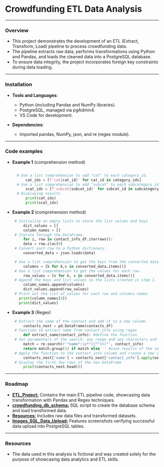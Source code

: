 # Crowdfunding ETL Data Analysis 
___

### Overview

* This project demonstrates the development of an ETL (Extract, Transform, Load) pipeline to process crowdfunding data. 
* The pipeline extracts raw data, performs transformations using Python and Pandas, and loads the cleaned data into a PostgreSQL database. 
* To ensure data integrity, the project incorporates foreign key constraints during data loading.

___

### Installation

* **Tools and Languages**:

    * Python (including Pandas and NumPy libraries).
    * PostgreSQL, managed via pgAdmin4.
    * VS Code for development.
* **Dependencies**:
    * Imported pandas, NumPy, json, and re (regex module).

___

### Code examples

* **Example 1** (comprehension method)
  ```python

    # Use a list comprehension to add "cat" to each category_id. 
        cat_ids = [f'cat{cat_id}' for cat_id in category_ids]
    # Use a list comprehension to add "subcat" to each subcategory_id.
        scat_ids = [f'subcat{subcat_id}' for subcat_id in subcategory_ids]
    # Displaying results 
        print(cat_ids)
        print(scat_ids)
  ```

* **Example 2** (comprehension method) 
   ```python
    # Initialize an empty lists to store the list values and keys
        dict_values = []
        column_names = []
    # Iterate through the DataFrame.
        for i, row in contact_info_df.iterrows():
        data = row.iloc[0]
    # Convert each row to a Python dictionary.
        converted_data = json.loads(data)

    # Use a list comprehension to get the keys from the converted data.
        columns = [k for k,v in converted_data.items()]
    # Use a list comprehension to get the values for each row.
        row_values = [v for k, v in converted_data.items()]
    # Append the keys and list values to the lists created in step 1.  
        column_names.append(columns)
        dict_values.append(row_values)
    # Print out the list of values for each row and columns names
      print(column_names[0])
      print(dict_values)
   ```

* **Example 3** (Regex)
   ```python
    # Extract the name of the contact and add it to a new column.
        contacts_next = pd.DataFrame(contacts_df)
    # Function to extract name from contact_info using regex
        def extract_name(contact_info): #define the function
    # Set paramenters of the search: any range and any characters and whitespaces after "name" except the double quote.
        match = re.search(r'"name":\s*"([^"]+)"', contact_info) 
        return match.group(1) if match else '' #save results of the search if the match is found
    # Apply the function to the contact_info column and create a new column 'name'
        contacts_next['name'] = contacts_next['contact_info'].apply(extract_name)
    # Display the first few rows of the new DataFrame
        print(contacts_next.head())

___
### Roadmap

* **[ETL_Project:](https://github.com/LegallyNotBlonde/Crowdfunding_ETL/blob/main/ETL_Project.ipynb)** Contains the main ETL pipeline code, showcasing data transformation with Pandas and Regex techniques.
* **[crowdfunding_db_schema:](https://github.com/LegallyNotBlonde/Crowdfunding_ETL/blob/main/crowdfunding_db_schema.sql)** SQL script to create the database schema and load transformed data.
* **[Resources:](https://github.com/LegallyNotBlonde/Crowdfunding_ETL/tree/main/Resources)** Includes raw data files and transformed datasets.
* **[Images_SQL_Data_Upload:](https://github.com/LegallyNotBlonde/Crowdfunding_ETL/tree/main/Images_SQL_Data_Upload)** Features screenshots verifying successful data upload into PostgreSQL tables.

___
### Resources
* The data used in this analysis is fictional and was created solely for the purpose of showcasing data analytics and ETL skills.